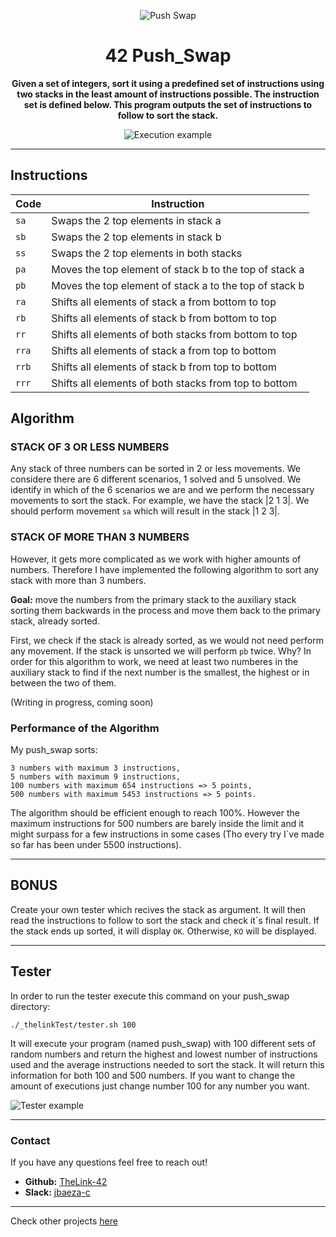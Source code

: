 <div align="center">

![Push Swap](https://github.com/TheLink-42/42-project-badges/blob/main/badges/push_swapm.png)

# 42 Push_Swap

**Given a set of integers, sort it using a predefined set of instructions using
two stacks in the least amount of instructions possible. The instruction set is 
defined below. This program outputs the set of instructions to follow to sort the
stack.**


![Execution example](https://cdn.discordapp.com/attachments/800692244179845150/1159290120499892304/image.png?ex=65307c0f&is=651e070f&hm=f89fa3d4ff8aef9d9b51e58525adfd06912d69e1d6dc647cb8ff120251ed93c2& "Execution example")

</div>

---

## Instructions

| Code  | Instruction
| ----  | ------------------------------------------------------ |
| `sa`  | Swaps the 2 top elements in stack a                    |
| `sb`  | Swaps the 2 top elements in stack b                    |
| `ss`  | Swaps the 2 top elements in both stacks                |
| `pa`  | Moves the top element of stack b to the top of stack a |
| `pb`  | Moves the top element of stack a to the top of stack b |
| `ra`  | Shifts all elements of stack a from bottom to top      |
| `rb`  | Shifts all elements of stack b from bottom to top      |
| `rr`  | Shifts all elements of both stacks from bottom to top  |
| `rra` | Shifts all elements of stack a from top to bottom      |
| `rrb` | Shifts all elements of stack b from top to bottom      |
| `rrr` | Shifts all elements of both stacks from top to bottom  |

## Algorithm

### STACK OF 3 OR LESS NUMBERS

Any stack of three numbers can be sorted in 2 or less movements. We considere there are 6 different scenarios, 1 solved and 5 unsolved. We identify in which of the 6 scenarios we are and we perform the necessary movements to sort the stack.
For example, we have the stack |2 1 3|. We should perform movement `sa` which will result in the stack |1 2 3|.

### STACK OF MORE THAN 3 NUMBERS

However, it gets more complicated as we work with higher amounts of numbers. Therefore I have implemented the following algorithm to sort any stack with more than 3 numbers.

**Goal:** move the numbers from the primary stack to the auxiliary stack sorting them backwards in the process and move them back to the primary stack, already sorted.

First, we check if the stack is already sorted, as we would not need perform any movement.
If the stack is unsorted we will perform `pb` twice. Why? In order for this algorithm to work, we need at least two numberes in the auxiliary stack to find if the next number is the smallest, the highest or in between the two of them.

(Writing in progress, coming soon)

### Performance of the Algorithm

My push_swap sorts:

    3 numbers with maximum 3 instructions,
    5 numbers with maximum 9 instructions,
    100 numbers with maximum 654 instructions => 5 points,
    500 numbers with maximum 5453 instructions => 5 points.

The algorithm should be efficient enough to reach 100%. However the maximum instructions for 
500 numbers are barely inside the limit and it might surpass for a few instructions
in some cases (Tho every try I´ve made so far has been under 5500 instructions).

---

## BONUS
Create your own tester which recives the stack as argument. It will then read the instructions to follow to sort the stack and check it´s final result. If the stack ends up sorted, it will display `OK`. Otherwise, `KO` will be displayed.

---

## Tester

In order to run the tester execute this command on your push_swap directory:

`./_thelinkTest/tester.sh 100`

It will execute your program (named push_swap) with 100 different sets of random numbers
and return the highest and lowest number of instructions used and the average instructions needed to sort the stack.
It will return this information for both 100 and 500 numbers. If you want to change the
amount of executions just change number 100 for any number you want.

![Tester example](https://cdn.discordapp.com/attachments/800692244179845150/1159293284322123856/image.png?ex=65307f01&is=651e0a01&hm=8c33b0dbd192a9805f9d8ee72ea81f9f92b6724f46d4df33797c742b94cbdf6f& "Tester example")

---

### Contact

If you have any questions feel free to reach out!

* **Github:** [TheLink-42](https://github.com/TheLink-42)
* **Slack:** [jbaeza-c](https://42born2code.slack.com/team/U05RS80818A)

---

Check other projects [here](https://github.com/TheLink-42/42-Journey)



